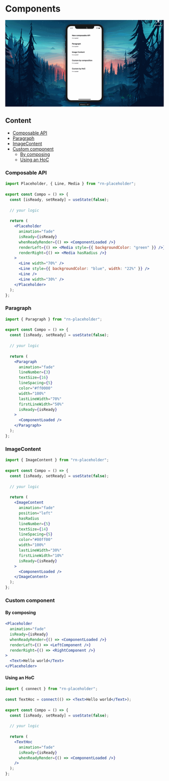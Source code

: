 # Components

<p align="center">
<img src="../docs/demo-apis.gif" />
</p>

## Content

- [Composable API](#composable-api)
- [Paragraph](#paragraph)
- [ImageContent](#imagecontent)
- [Custom component](#custom-component)
  - [By composing](#by-composing)
  - [Using an HoC](#using-an-hoc)

### Composable API

```jsx
import Placeholder, { Line, Media } from "rn-placeholder";

export const Compo = () => {
  const [isReady, setReady] = useState(false);

  // your logic

  return (
    <Placeholder
      animation="fade"
      isReady={isReady}
      whenReadyRender={() => <ComponentLoaded />}
      renderLeft={() => <Media style={{ backgroundColor: "green" }} />}
      renderRight={() => <Media hasRadius />}
    >
      <Line width="70%" />
      <Line style={{ backgroundColor: "blue", width: "22%" }} />
      <Line />
      <Line width="30%" />
    </Placeholder>
  );
};
```

### Paragraph

```jsx
import { Paragraph } from "rn-placeholder";

export const Compo = () => {
  const [isReady, setReady] = useState(false);

  // your logic

  return (
    <Paragraph
      animation="fade"
      lineNumber={3}
      textSize={16}
      lineSpacing={5}
      color="#ff0000"
      width="100%"
      lastLineWidth="70%"
      firstLineWidth="50%"
      isReady={isReady}
    >
      <ComponentLoaded />
    </Paragraph>
  );
};
```

### ImageContent

```jsx
import { ImageContent } from "rn-placeholder";

export const Compo = () => {
  const [isReady, setReady] = useState(false);

  // your logic

  return (
    <ImageContent
      animation="fade"
      position="left"
      hasRadius
      lineNumber={5}
      textSize={14}
      lineSpacing={5}
      color="#00ff00"
      width="100%"
      lastLineWidth="30%"
      firstLineWidth="10%"
      isReady={isReady}
    >
      <ComponentLoaded />
    </ImageContent>
  );
};
```

### Custom component

#### By composing

```jsx
<Placeholder
  animation="fade"
  isReady={isReady}
  whenReadyRender={() => <ComponentLoaded />}
  renderLeft={() => <LeftComponent />}
  renderRight={() => <RightComponent />}
>
  <Text>Hello world</Text>
</Placeholder>
```

#### Using an HoC

```jsx
import { connect } from "rn-placeholder";

const TextHoc = connect(() => <Text>Hello world</Text>);

export const Compo = () => {
  const [isReady, setReady] = useState(false);

  // your logic

  return (
    <TextHoc
      animation="fade"
      isReady={isReady}
      whenReadyRender={() => <ComponentLoaded />}
    />
  );
};
```
